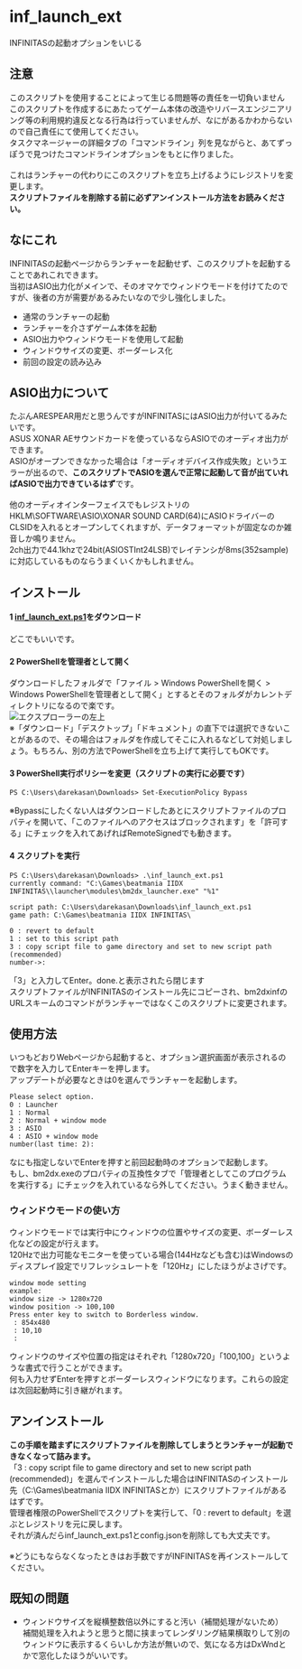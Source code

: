 # inf_launch_ext
INFINITASの起動オプションをいじる

## 注意
このスクリプトを使用することによって生じる問題等の責任を一切負いません<br>
このスクリプトを作成するにあたってゲーム本体の改造やリバースエンジニアリング等の利用規約違反となる行為は行っていませんが、なにがあるかわからないので自己責任にて使用してください。<br>
タスクマネージャーの詳細タブの「コマンドライン」列を見ながらと、あてずっぽうで見つけたコマンドラインオプションをもとに作りました。<br>
<br>
これはランチャーの代わりにこのスクリプトを立ち上げるようにレジストリを変更します。<br>
**スクリプトファイルを削除する前に必ずアンインストール方法をお読みください。**

## なにこれ
INFINITASの起動ページからランチャーを起動せず、このスクリプトを起動することであれこれできます。<br>
当初はASIO出力化がメインで、そのオマケでウィンドウモードを付けてたのですが、後者の方が需要があるみたいなので少し強化しました。
- 通常のランチャーの起動
- ランチャーを介さずゲーム本体を起動
- ASIO出力やウィンドウモードを使用して起動
- ウィンドウサイズの変更、ボーダーレス化
- 前回の設定の読み込み

## ASIO出力について
たぶんARESPEAR用だと思うんですがINFINITASにはASIO出力が付いてるみたいです。<br>
ASUS XONAR AEサウンドカードを使っているならASIOでのオーディオ出力ができます。<br>
ASIOがオープンできなかった場合は「オーディオデバイス作成失敗」というエラーが出るので、**このスクリプトでASIOを選んで正常に起動して音が出ていればASIOで出力できているはず**です。<br>
<br>
他のオーディオインターフェイスでもレジストリのHKLM\SOFTWARE\ASIO\XONAR SOUND CARD(64)にASIOドライバーのCLSIDを入れるとオープンしてくれますが、データフォーマットが固定なのか雑音しか鳴りません。<br>
2ch出力で44.1khzで24bit(ASIOSTInt24LSB)でレイテンシが8ms(352sample)に対応しているものならうまくいくかもしれません。

## インストール
#### 1 [inf_launch_ext.ps1](https://github.com/darekasan/inf_launch_ext/blob/master/inf_launch_ext.ps1)をダウンロード
どこでもいいです。
#### 2 PowerShellを管理者として開く
ダウンロードしたフォルダで「ファイル > Windows PowerShellを開く > Windows PowerShellを管理者として開く」とするとそのフォルダがカレントディレクトリになるので楽です。<br>
![エクスプローラーの左上](https://raw.githubusercontent.com/darekasan/inf_launch_ext/master/doc_img/explorer.png) <br>
※「ダウンロード」「デスクトップ」「ドキュメント」の直下では選択できないことがあるので、その場合はフォルダを作成してそこに入れるなどして対処しましょう。もちろん、別の方法でPowerShellを立ち上げて実行してもOKです。
#### 3 PowerShell実行ポリシーを変更（スクリプトの実行に必要です）
```
PS C:\Users\darekasan\Downloads> Set-ExecutionPolicy Bypass
```
※Bypassにしたくない人はダウンロードしたあとにスクリプトファイルのプロパティを開いて、「このファイルへのアクセスはブロックされます」を「許可する」にチェックを入れてあげればRemoteSignedでも動きます。
#### 4 スクリプトを実行
```
PS C:\Users\darekasan\Downloads> .\inf_launch_ext.ps1
currently command: "C:\Games\beatmania IIDX INFINITAS\\launcher\modules\bm2dx_launcher.exe" "%1"

script path: C:\Users\darekasan\Downloads\inf_launch_ext.ps1
game path: C:\Games\beatmania IIDX INFINITAS\

0 : revert to default
1 : set to this script path
3 : copy script file to game directory and set to new script path (recommended)
number->:
```
「3」と入力してEnter。done.と表示されたら閉じます<br>
スクリプトファイルがINFINITASのインストール先にコピーされ、bm2dxinfのURLスキームのコマンドがランチャーではなくこのスクリプトに変更されます。<br>

## 使用方法
いつもどおりWebページから起動すると、オプション選択画面が表示されるので数字を入力してEnterキーを押します。<br>
アップデートが必要なときは0を選んでランチャーを起動します。
```
Please select option.
0 : Launcher
1 : Normal
2 : Normal + window mode
3 : ASIO
4 : ASIO + window mode
number(last time: 2):
```
なにも指定しないでEnterを押すと前回起動時のオプションで起動します。<br>
もし、bm2dx.exeのプロパティの互換性タブで「管理者としてこのプログラムを実行する」にチェックを入れているなら外してください。うまく動きません。
### ウィンドウモードの使い方 ###
ウィンドウモードでは実行中にウィンドウの位置やサイズの変更、ボーダーレス化などの設定が行えます。<br>
120Hzで出力可能なモニターを使っている場合(144Hzなども含む)はWindowsのディスプレイ設定でリフレッシュレートを「120Hz」にしたほうがよさげです。<br>
```
window mode setting
example:
window size -> 1280x720
window position -> 100,100
Press enter key to switch to Borderless window.
 : 854x480
 : 10,10
 :
```
ウィンドウのサイズや位置の指定はそれぞれ「1280x720」「100,100」というような書式で行うことができます。<br>
何も入力せずEnterを押すとボーダーレスウィンドウになります。これらの設定は次回起動時に引き継がれます。

## アンインストール
**この手順を踏まずにスクリプトファイルを削除してしまうとランチャーが起動できなくなって詰みます。**<br>
「3 : copy script file to game directory and set to new script path (recommended)」を選んでインストールした場合はINFINITASのインストール先（C:\Games\beatmania IIDX INFINITASとか）にスクリプトファイルがあるはずです。<br>
管理者権限のPowerShellでスクリプトを実行して、「0 : revert to default」を選ぶとレジストリを元に戻します。<br>
それが済んだらinf_launch_ext.ps1とconfig.jsonを削除しても大丈夫です。<br>
<br>
※どうにもならなくなったときはお手数ですがINFINITASを再インストールしてください。

## 既知の問題
- ウィンドウサイズを縦横整数倍以外にすると汚い（補間処理がないため）<br>
補間処理を入れようと思うと間に挟まってレンダリング結果横取りして別のウィンドウに表示するくらいしか方法が無いので、気になる方はDxWndとかで窓化したほうがいいです。
